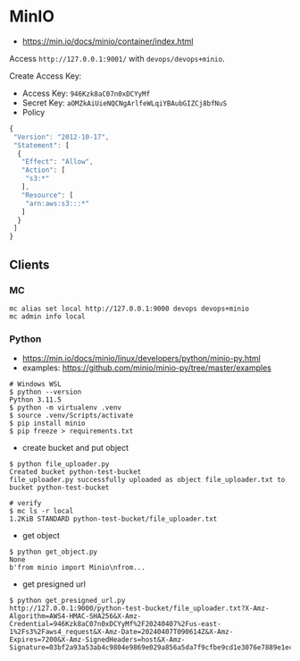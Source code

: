 # MinIO

- https://min.io/docs/minio/container/index.html

Access `http://127.0.0.1:9001/` with `devops/devops+minio`.

Create Access Key:
- Access Key: `946Kzk8aC07n0xDCYyMf`
- Secret Key: `aOMZkAiUieNQCNgArlfeWLqiYBAubGIZCj8bfNuS`
- Policy
```javascript
{
 "Version": "2012-10-17",
 "Statement": [
  {
   "Effect": "Allow",
   "Action": [
    "s3:*"
   ],
   "Resource": [
    "arn:aws:s3:::*"
   ]
  }
 ]
}
```


## Clients

### MC

```shell
mc alias set local http://127.0.0.1:9000 devops devops+minio
mc admin info local
```

### Python

- https://min.io/docs/minio/linux/developers/python/minio-py.html
- examples: https://github.com/minio/minio-py/tree/master/examples

```shell
# Windows WSL
$ python --version
Python 3.11.5
$ python -m virtualenv .venv
$ source .venv/Scripts/activate
$ pip install minio
$ pip freeze > requirements.txt
```

- create bucket and put object

```shell
$ python file_uploader.py 
Created bucket python-test-bucket
file_uploader.py successfully uploaded as object file_uploader.txt to bucket python-test-bucket

# verify
$ mc ls -r local
1.2KiB STANDARD python-test-bucket/file_uploader.txt
```

- get object

```shell
$ python get_object.py
None
b'from minio import Minio\nfrom...
```

- get presigned url

```shell
$ python get_presigned_url.py 
http://127.0.0.1:9000/python-test-bucket/file_uploader.txt?X-Amz-Algorithm=AWS4-HMAC-SHA256&X-Amz-Credential=946Kzk8aC07n0xDCYyMf%2F20240407%2Fus-east-1%2Fs3%2Faws4_request&X-Amz-Date=20240407T090614Z&X-Amz-Expires=7200&X-Amz-SignedHeaders=host&X-Amz-Signature=03bf2a93a53ab4c9804e9869e029a856a5da7f9cfbe9cd1e3076e7889e1ec9b5
```
